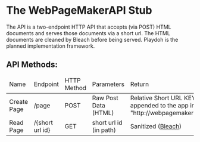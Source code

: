 The WebPageMakerAPI Stub
========================

The API is a two-endpoint HTTP API that accepts (via POST) HTML documents and 
serves those documents via a short url. The HTML documents are cleaned by 
Bleach before being served. Playdoh is the planned implementation framework.

API Methods:
------------

<table>
  <thead>
    <tr>
      <td>Name</td>
      <td>Endpoint</td>
      <td>HTTP Method</td>
      <td>Parameters</td>
      <td>Return</td>
   </tr> 
  </thead>
  <tbody>
    <tr>
      <td>Create Page</td>
      <td>/page</td>
      <td>POST</td>
      <td>Raw Post Data (HTML)</td>
      <td>Relative Short URL KEY id (eg. "ja5bn") which can be appended to the app index (eg. "http://webpagemakerapi.vcap.mozillalabs.com/ja5bn")</td>
    </tr>
    <tr>
      <td>Read Page</td>
      <td>/{short url id}</td>
      <td>GET</td>
      <td>short url id (in path)</td>
      <td>Sanitized (<a href="http://pypi.python.org/pypi/bleach" class="external text" rel="nofollow">Bleach</a>)</td>
    </tr>
  </tbody>
</table>
